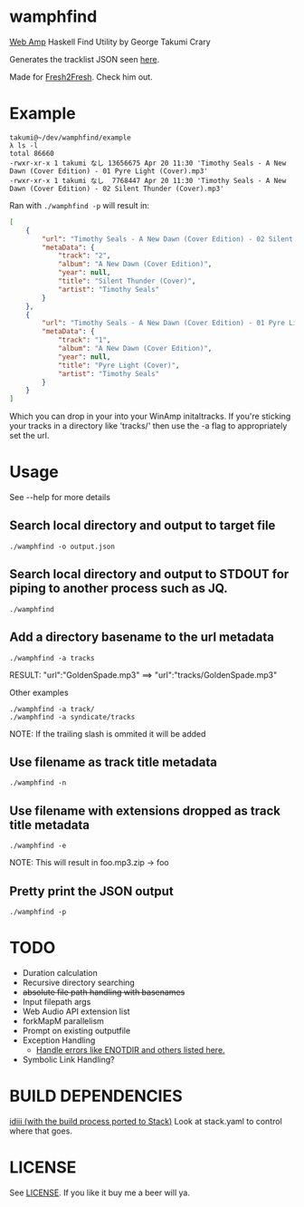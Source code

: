 # wamphfind

[Web Amp](https://github.com/captbaritone/webamp) Haskell Find Utility by George Takumi Crary

Generates the tracklist JSON seen [here](https://github.com/captbaritone/webamp/blob/master/examples/minimal/index.html#L16).

Made for [Fresh2Fresh](http://fresh2fresh.info). Check him out.

# Example

```shell
takumi@~/dev/wamphfind/example
λ ls -l
total 86660
-rwxr-xr-x 1 takumi なし 13656675 Apr 20 11:30 'Timothy Seals - A New Dawn (Cover Edition) - 01 Pyre Light (Cover).mp3'
-rwxr-xr-x 1 takumi なし  7768447 Apr 20 11:30 'Timothy Seals - A New Dawn (Cover Edition) - 02 Silent Thunder (Cover).mp3'
```

Ran with ```./wamphfind -p``` will result in:

```json
[
    {
        "url": "Timothy Seals - A New Dawn (Cover Edition) - 02 Silent Thunder (Cover).mp3",
        "metaData": {
            "track": "2",
            "album": "A New Dawn (Cover Edition)",
            "year": null,
            "title": "Silent Thunder (Cover)",
            "artist": "Timothy Seals"
        }
    },
    {
        "url": "Timothy Seals - A New Dawn (Cover Edition) - 01 Pyre Light (Cover).mp3",
        "metaData": {
            "track": "1",
            "album": "A New Dawn (Cover Edition)",
            "year": null,
            "title": "Pyre Light (Cover)",
            "artist": "Timothy Seals"
        }
    }
]
```

Which you can drop in your into your WinAmp initaltracks. If you're sticking your tracks in a directory like 'tracks/' then use the -a flag to appropriately set the url.

# Usage

See --help for more details

## Search local directory and output to target file
```
./wamphfind -o output.json
```

## Search local directory and output to STDOUT for piping to another process such as JQ.
```
./wamphfind
```

## Add a directory basename to the url metadata
```
./wamphfind -a tracks
```
RESULT: "url":"GoldenSpade.mp3" ==> "url":"tracks/GoldenSpade.mp3"

Other examples
```
./wamphfind -a track/
./wamphfind -a syndicate/tracks
```

NOTE: If the trailing slash is ommited it will be added

## Use filename as track title metadata
```
./wamphfind -n
```

## Use filename with extensions dropped as track title metadata
```
./wamphfind -e
```
NOTE: This will result in foo.mp3.zip -> foo

## Pretty print the JSON output
```
./wamphfind -p
```

# TODO

- Duration calculation
- Recursive directory searching
- ~~absolute file path handling with basenames~~
- Input filepath args
- Web Audio API extension list
- forkMapM parallelism
- Prompt on existing outputfile
- Exception Handling
    * [Handle errors like ENOTDIR and others listed here.](https://hackage.haskell.org/package/directory-1.3.6.1/docs/System-Directory.html)
- Symbolic Link Handling?

# BUILD DEPENDENCIES

[idiii (with the build process ported to Stack)](https://github.com/adpextwindong/idiiiFORK)
Look at stack.yaml to control where that goes.

# LICENSE

See [LICENSE](LICENSE). If you like it buy me a beer will ya.
